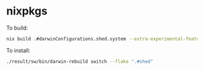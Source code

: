 # nixpkgs

To build:

```bash
nix build .#darwinConfigurations.shed.system --extra-experimental-features 'nix-command flakes'
```

To install:

```bash
./result/sw/bin/darwin-rebuild switch --flake ".#shed"
```
